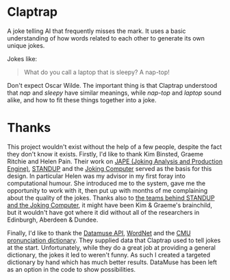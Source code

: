 # Claptrap
A joke telling AI that frequently misses the mark. It uses a basic understanding of how words related to each other to generate its own unique jokes.

Jokes like:

> What do you call a laptop that is sleepy?
> A nap-top!

Don't expect Oscar Wilde. The important thing is that Claptrap understood that *nap* and *sleepy* have similar meanings, while *nap-top* and *laptop* sound alike, and how to fit these things together into a joke.

# Thanks
This project wouldn't exist without the help of a few people, despite the fact they don't know it exists. Firstly, I'd like to thank Kim Binsted, Graeme Ritchie and Helen Pain. Their work on [JAPE (Joking Analysis and Production Engine)](http://www2.hawaii.edu/~binsted/papers/Binstedthesis.pdf), [STANDUP](https://homepages.abdn.ac.uk/g.ritchie/pages/papers/IEEE_IS_2006.pdf) and the [Joking Computer](http://joking.abdn.ac.uk/home.shtml) served as the basis for this design. In particular Helen was my advisor in my first foray into computational humour. She introduced me to the system, gave me the opportunity to work with it, then put up with months of me complaining about the quality of the jokes. Thanks also to [the teams behind STANDUP and the Joking Computer](http://joking.abdn.ac.uk/people7.shtml), it might have been Kim & Graeme's brainchild, but it wouldn't have got where it did without all of the researchers in Edinburgh, Aberdeen & Dundee.

Finally, I'd like to thank the [Datamuse API](https://www.datamuse.com/api/), [WordNet](https://wordnet.princeton.edu/) and the [CMU pronunciation dictionary](http://www.speech.cs.cmu.edu/cgi-bin/cmudict). They supplied data that Claptrap used to tell jokes at the start. Unfortunately, while they do a great job at providing a general dictionary, the jokes it led to weren't funny. As such I created a targeted dictionary by hand which has much better results. DataMuse has been left as an option in the code to show possibilities.
